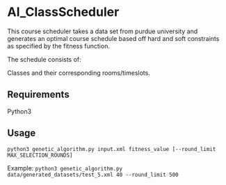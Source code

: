 # AI_ClassScheduler
This course scheduler takes a data set from purdue university and generates an optimal course schedule based off hard and soft constraints as specified by the fitness function.

The schedule consists of:

Classes and their corresponding rooms/timeslots.


## Requirements
Python3

## Usage
`python3 genetic_algorithm.py input.xml fitness_value [--round_limit MAX_SELECTION_ROUNDS]` 

Example: `python3 genetic_algorithm.py data/generated_datasets/test_5.xml 40 --round_limit 500`
